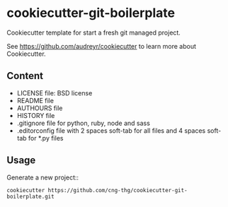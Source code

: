 cookiecutter-git-boilerplate
============================

Cookiecutter template for start a fresh git managed project.

See https://github.com/audreyr/cookiecutter to learn more about Cookiecutter.

Content
-------

* LICENSE file: BSD license
* README file
* AUTHOURS file
* HISTORY file
* .gitignore file for python, ruby, node and sass
* .editorconfig file with 2 spaces soft-tab for all files and 4 spaces soft-tab for *.py files

Usage
-----

Generate a new project::

    cookiecutter https://github.com/cng-thg/cookiecutter-git-boilerplate.git
